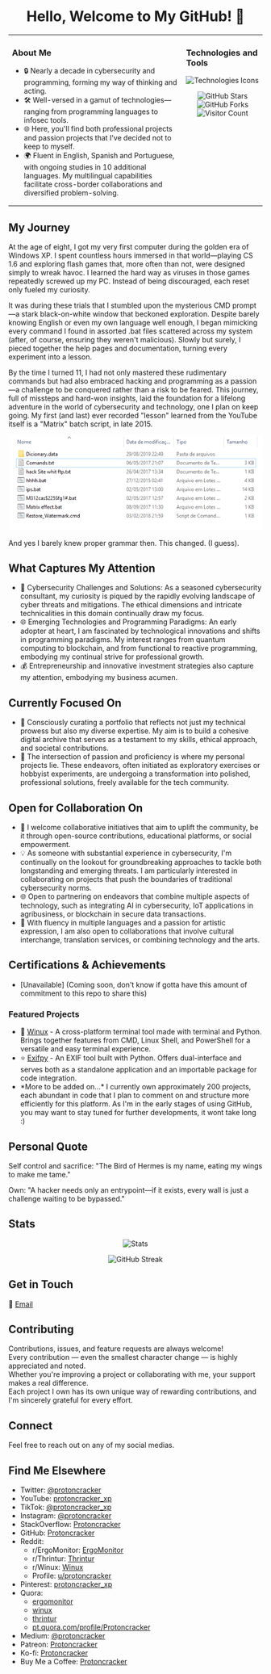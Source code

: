 <h1 align="center">Hello, Welcome to My GitHub! 👋</h1>

<table>
<tr>
<td valign="top">

### About Me

- 🔒 Nearly a decade in cybersecurity and programming, forming my way of thinking and acting.
- 🛠 Well-versed in a gamut of technologies—ranging from programming languages to infosec tools.
- 🌐 Here, you'll find both professional projects and passion projects that I've decided not to keep to myself.
- 🌍 Fluent in English, Spanish and Portuguese, with ongoing studies in 10 additional languages. My multilingual capabilities facilitate cross-border collaborations and diversified problem-solving.

</td>
<td valign="top">

### Technologies and Tools

<img src="https://skillicons.dev/icons?i=bash,cpp,c,java,python,js,html,sql&theme=dark" alt="Technologies Icons" />

<!-- Interactive Badges -->
<p align="center">
  <img src="https://img.shields.io/github/stars/Protoncracker?style=social" alt="GitHub Stars" />
  <img src="https://img.shields.io/github/forks/Protoncracker?style=social" alt="GitHub Forks" />
  <img src="https://visitor-badge.glitch.me/badge?page_id=Protoncracker.visitor-badge" alt="Visitor Count" />
</p>

</td>
</tr>
</table>

## My Journey
At the age of eight, I got my very first computer during the golden era of Windows XP. I spent countless hours immersed in that world—playing CS 1.6 and exploring flash games that, more often than not, were designed simply to wreak havoc. I learned the hard way as viruses in those games repeatedly screwed up my PC. Instead of being discouraged, each reset only fueled my curiosity.

It was during these trials that I stumbled upon the mysterious CMD prompt—a stark black-on-white window that beckoned exploration. Despite barely knowing English or even my own language well enough, I began mimicking every command I found in assorted .bat files scattered across my system (after, of course, ensuring they weren't malicious). Slowly but surely, I pieced together the help pages and documentation, turning every experiment into a lesson.

By the time I turned 11, I had not only mastered these rudimentary commands but had also embraced hacking and programming as a passion—a challenge to be conquered rather than a risk to be feared. This journey, full of missteps and hard-won insights, laid the foundation for a lifelong adventure in the world of cybersecurity and technology, one I plan on keep going. My first (and last) ever recorded "lesson" learned from the YouTube itself is a "Matrix" batch script, in late 2015.
<p align="center">
  <img src="rembember.png" alt="Remember Image" />
</p>
And yes I barely knew proper grammar then. This changed. (I guess).


<h2>What Captures My Attention</h2>
<ul>
  <li>🔐 Cybersecurity Challenges and Solutions: As a seasoned cybersecurity consultant, my curiosity is piqued by the rapidly evolving landscape of cyber threats and mitigations. The ethical dimensions and intricate technicalities in this domain continually draw my focus.</li>
  <li>🌐 Emerging Technologies and Programming Paradigms: An early adopter at heart, I am fascinated by technological innovations and shifts in programming paradigms. My interest ranges from quantum computing to blockchain, and from functional to reactive programming, embodying my continual strive for professional growth.</li>
  <li>💰 Entrepreneurship and innovative investment strategies also capture my attention, embodying my business acumen.</li>
</ul>

<h2>Currently Focused On</h2>
<ul>
  <li>📂 Consciously curating a portfolio that reflects not just my technical prowess but also my diverse expertise. My aim is to build a cohesive digital archive that serves as a testament to my skills, ethical approach, and societal contributions.</li>
  <li>🎯 The intersection of passion and proficiency is where my personal projects lie. These endeavors, often initiated as exploratory exercises or hobbyist experiments, are undergoing a transformation into polished, professional solutions, freely available for the tech community.</li>
</ul>

<h2>Open for Collaboration On</h2>
<ul>
  <li>🌱 I welcome collaborative initiatives that aim to uplift the community, be it through open-source contributions, educational platforms, or social empowerment.</li>
  <li>💡 As someone with substantial experience in cybersecurity, I'm continually on the lookout for groundbreaking approaches to tackle both longstanding and emerging threats. I am particularly interested in collaborating on projects that push the boundaries of traditional cybersecurity norms.</li>
  <li>🌐 Open to partnering on endeavors that combine multiple aspects of technology, such as integrating AI in cybersecurity, IoT applications in agribusiness, or blockchain in secure data transactions.</li>
  <li>🎵 With fluency in multiple languages and a passion for artistic expression, I am also open to collaborations that involve cultural interchange, translation services, or combining technology and the arts.</li>
</ul>

## Certifications & Achievements
- [Unavailable] (Coming soon, don't know if gotta have this amount of commitment to this repo to share this)

<h3>Featured Projects</h3>
<ul>
  <li>💼 <a href="https://github.com/Protoncracker/Winux/">Winux</a> - A cross-platform terminal tool made with terminal and Python. Brings together features from CMD, Linux Shell, and PowerShell for a versatile and easy terminal experience.</li>
  <li>⭐ <a href="https://github.com/Protoncracker/exifpy">Exifpy</a> - An EXIF tool built with Python. Offers dual-interface and serves both as a standalone application and an importable package for code integration.</li>
  <li>*More to be added on...* I currently own approximately 200 projects, each abundant in code that I plan to comment on and structure more efficiently for this platform. As I'm in the early stages of using GitHub, you may want to stay tuned for further developments, it wont take long :)</li>
</ul>

## Personal Quote
Self control and sacrifice: "The Bird of Hermes is my name, eating my wings to make me tame."

Own: "A hacker needs only an entrypoint—if it exists, every wall is just a challenge waiting to be bypassed."

## Stats
<p align="center">
  <img src="https://github-readme-stats.vercel.app/api?username=Protoncracker" alt="Stats" />
</p>

<!-- Dynamic Contributions Widget -->
<p align="center">
  <img src="https://github-readme-streak-stats.herokuapp.com/?user=Protoncracker" alt="GitHub Streak" />
</p>

<h2>Get in Touch</h2>
<p>📧 <a href="mailto:tryme.freefall963@passinbox.com">Email</a></p>

## Contributing
Contributions, issues, and feature requests are always welcome!  
Every contribution — even the smallest character change — is highly appreciated and noted.  
Whether you're improving a project or collaborating with me, your support makes a real difference.  
Each project I own has its own unique way of rewarding contributions, and I'm sincerely grateful for every effort.

## Connect
Feel free to reach out on any of my social medias.

## Find Me Elsewhere
- Twitter: [@protoncracker](https://twitter.com/protoncracker)
- YouTube: [protoncracker_xp](https://www.youtube.com/@protoncracker_xp)
- TikTok: [@protoncracker_xp](https://www.tiktok.com/@protoncracker_xp)
- Instagram: [@protoncracker](https://www.instagram.com/protoncracker/)
- StackOverflow: [Protoncracker](https://stackoverflow.com/users/22671125/protoncracker)
- GitHub: [Protoncracker](https://github.com/Protoncracker)
- Reddit:  
  - r/ErgoMonitor: [ErgoMonitor](https://www.reddit.com/r/ErgoMonitor/)
  - r/Thrintur: [Thrintur](https://www.reddit.com/r/Thrintur/)
  - r/Winux: [Winux](https://www.reddit.com/r/Winux/)
  - Profile: [u/protoncracker](https://www.reddit.com/user/protoncracker)
- Pinterest: [protoncracker_xp](https://br.pinterest.com/protoncracker_xp/)
- Quora:  
  - [ergomonitor](https://ergomonitor.quora.com/)
  - [winux](https://winux.quora.com/)
  - [thrintur](https://thrintur.quora.com/)
  - [pt.quora.com/profile/Protoncracker](https://pt.quora.com/profile/Protoncracker)
- Medium: [@protoncracker](https://medium.com/@protoncracker)
- Patreon: [Protoncracker](https://patreon.com/Protoncracker)
- Ko-fi: [Protoncracker](https://ko-fi.com/protoncracker)
- Buy Me a Coffee: [Protoncracker](https://www.buymeacoffee.com/protoncracker)
